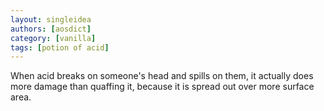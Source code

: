 ```yaml
---
layout: singleidea
authors: [aosdict]
category: [vanilla]
tags: [potion of acid]
---
```

When acid breaks on someone's head and spills on them, it actually does more damage than quaffing it, because it is spread out over more surface area.

